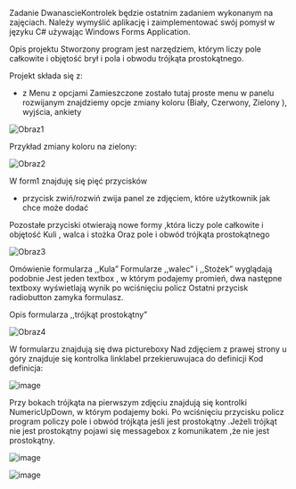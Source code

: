 Zadanie DwanascieKontrolek będzie ostatnim zadaniem wykonanym na zajęciach.
Należy wymyślić aplikację i zaimplementować swój pomysł w języku C# używając Windows Forms Application.

Opis projektu
Stworzony program jest narzędziem, którym liczy pole całkowite i objętość brył i pola i obwodu trójkąta prostokątnego.

Projekt składa się z:

- z Menu z opcjami 
Zamieszczone zostało tutaj proste menu w panelu rozwijanym znajdziemy opcje zmiany koloru (Biały, Czerwony, Zielony ), wyjścia, ankiety 


![Obraz1](https://user-images.githubusercontent.com/95579420/144756329-6c041eb6-00bd-4148-958c-722012747059.png)

Przykład zmiany koloru na zielony:



![Obraz2](https://user-images.githubusercontent.com/95579420/144756346-e75bcb83-afbd-46f0-9b6c-540d5abe0049.png)


W form1 znajduję się pięć przycisków 
- przycisk zwiń/rozwiń zwija panel ze zdjęciem, które użytkownik  jak chce może dodać

Pozostałe przyciski otwierają nowe formy ,która liczy pole całkowite i objętość Kuli , walca i stożka
Oraz pole i obwód trójkąta prostokątnego

![Obraz3](https://user-images.githubusercontent.com/95579420/144756427-2e3395cb-20e1-4e40-ad84-3297b9074655.png)

Omówienie formularza ,,Kula”   Formularze ,,walec” i ,,Stożek” wyglądają podobnie
Jest jeden textbox , w którym  podajemy promień, dwa następne textboxy wyświetlają wynik po wciśnięciu policz 
Ostatni przycisk radiobutton zamyka formulasz.

Opis formularza ,,trójkąt prostokątny”

![Obraz4](https://user-images.githubusercontent.com/95579420/144756520-c402201e-48c7-4525-9068-8fc1b45e38c4.png)

W formularzu znajdują się dwa pictureboxy 
Nad zdjęciem z prawej strony u góry znajduje się kontrolka linklabel przekieruwujaca do definicji
Kod definicja:

![image](https://user-images.githubusercontent.com/95579420/144756531-f165146e-9f7e-4b20-ba87-7b1ef5a88b5f.png)


Przy bokach trójkąta na pierwszym zdjęciu znajdują się kontrolki NumericUpDown, w którym podajemy boki. Po wciśnięciu przycisku policz program policzy pole i obwód trójkąta jeśli jest prostokątny .Jeżeli trójkąt nie jest prostokątny pojawi się messagebox z komunikatem ,że nie jest prostokątny.


![image](https://user-images.githubusercontent.com/95579420/144756542-630b10b4-6724-49da-9d7c-bd771cb80d88.png)


![image](https://user-images.githubusercontent.com/95579420/144756551-3631bed0-d4a2-4bb2-90d5-35302d9707a3.png)


